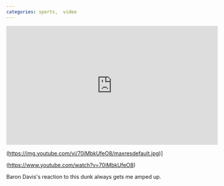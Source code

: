 ```yaml
---
categories: sports,  video
---
```


<iframe width="560" height="315" src="https://www.youtube.com/embed/70iMbkUfeO8" title="YouTube video player" frameborder="0" allow="accelerometer; autoplay; clipboard-write; encrypted-media; gyroscope; picture-in-picture" allowfullscreen></iframe>

(https://img.youtube.com/vi/70iMbkUfeO8/maxresdefault.jpg)]

(https://www.youtube.com/watch?v=70iMbkUfeO8)

Baron Davis's reaction to this dunk always gets me amped up.
